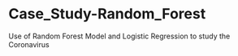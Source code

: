 # Case_Study-Random_Forest
 Use of Random Forest Model and Logistic Regression to study the Coronavirus
